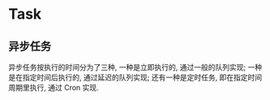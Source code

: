 # Task

## 异步任务
异步任务按执行的时间分为了三种, 一种是立即执行的, 通过一般的队列实现; 一种是在指定时间后执行的, 通过延迟的队列实现; 还有一种是定时任务, 即在指定时间周期里执行, 通过 Cron 实现.  
